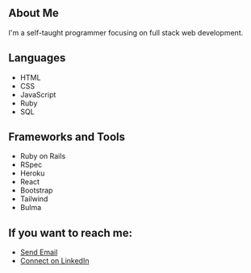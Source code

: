 <h2>About Me</h2>
<p>I'm a self-taught programmer focusing on full stack web development.</p>

<h2>Languages</h2>
<ul>
  <li>HTML</li>
  <li>CSS</li>
  <li>JavaScript</li>
  <li>Ruby</li>
  <li>SQL</li>
</ul>

<h2>Frameworks and Tools</h2>
<ul>
  <li>Ruby on Rails</li>
  <li>RSpec</li>
  <li>Heroku</li>
  <li>React</li>
  <li>Bootstrap</li>
  <li>Tailwind</li>
  <li>Bulma</li>
</ul>

<h2>If you want to reach me:</h2>
<ul>
  <li><a href = "mailto: rex.smith17@gmail.com">Send Email</a></li>
  <li><a href = "https://www.linkedin.com/in/rex-smith/">Connect on LinkedIn</a></li>
</ul>
